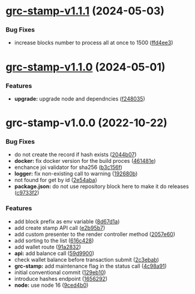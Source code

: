 # [grc-stamp-v1.1.1](https://github.com/gridcoin-community/stamp.gridcoin.club/compare/grc-stamp-v1.1.0...grc-stamp-v1.1.1) (2024-05-03)


### Bug Fixes

* increase blocks number to process all at once to 1500 ([ffd4ee3](https://github.com/gridcoin-community/stamp.gridcoin.club/commit/ffd4ee3bb19e2e3a31ad2a9d593ca07186f241f2))

# [grc-stamp-v1.1.0](https://github.com/gridcoin-community/stamp.gridcoin.club/compare/grc-stamp-v1.0.0...grc-stamp-v1.1.0) (2024-05-01)


### Features

* **upgrade:** upgrade node and dependncies ([f248035](https://github.com/gridcoin-community/stamp.gridcoin.club/commit/f248035670260a36c84a7b54eb0a7eb34cb8c3b9))

# grc-stamp-v1.0.0 (2022-10-22)


### Bug Fixes

* do not create the record if hash exists ([2044b07](https://github.com/gridcoin-community/stamp.gridcoin.club/commit/2044b0727af6d180a88c09d84b32b81ecb3e8110))
* **docker:** fix docker version for the build proces ([461481e](https://github.com/gridcoin-community/stamp.gridcoin.club/commit/461481ec4ac9c78ad858f7a9a385cd7e0395eb4d))
* enchance joi validator for sha256 ([b3c156f](https://github.com/gridcoin-community/stamp.gridcoin.club/commit/b3c156fbaa36f3b5b464e4fe6409cf4398fd45bf))
* **logger:** fix non-existing call to warning ([192680b](https://github.com/gridcoin-community/stamp.gridcoin.club/commit/192680b95754d7e69455525990d65799c25fe985))
* not found for get by id ([2e54aba](https://github.com/gridcoin-community/stamp.gridcoin.club/commit/2e54abae63c2fd6488537f57ae036d03283d2331))
* **package.json:** do not use repository block here to make it do releases ([c9733f2](https://github.com/gridcoin-community/stamp.gridcoin.club/commit/c9733f2da0f952ba1270e96a63c5e59ee369cf78))


### Features

* add block prefix as env variable ([8d67d1a](https://github.com/gridcoin-community/stamp.gridcoin.club/commit/8d67d1a1a92abf182f1965617e6eb48bdbae636b))
* add create stamp API call ([e2b95b7](https://github.com/gridcoin-community/stamp.gridcoin.club/commit/e2b95b7e2ea62756f20543f02e1fa2bb4027a71b))
* add custom presenter to the render controller method ([2057e60](https://github.com/gridcoin-community/stamp.gridcoin.club/commit/2057e6047f203a02b261b1321551070a0701d799))
* add sorting to the list ([616c428](https://github.com/gridcoin-community/stamp.gridcoin.club/commit/616c428eac4dc25440417443c310e76af088929d))
* add wallet route ([91a2832](https://github.com/gridcoin-community/stamp.gridcoin.club/commit/91a28325f1e534ef36a90da458a217d498332179))
* **api:** add balance call ([59d9900](https://github.com/gridcoin-community/stamp.gridcoin.club/commit/59d9900fefb01e0107254bf9072c3969852473a7))
* check wallet balance before transaction submit ([2c3ebab](https://github.com/gridcoin-community/stamp.gridcoin.club/commit/2c3ebab4019bf8d0c555f08eac79687fc6b196fa))
* **grc-stamp:** add maintenance flag in the status call ([4c98a91](https://github.com/gridcoin-community/stamp.gridcoin.club/commit/4c98a9115344cf283c34d05acaa458a314832462))
* initial conventional commit ([129eb10](https://github.com/gridcoin-community/stamp.gridcoin.club/commit/129eb108ab17a07bc192af3d18fcabde0df577ff))
* introduce hashes endpoint ([1656292](https://github.com/gridcoin-community/stamp.gridcoin.club/commit/16562921a399250377c556e2a01def6001d26d3c))
* **node:** use node 16 ([9ced4b0](https://github.com/gridcoin-community/stamp.gridcoin.club/commit/9ced4b0279d168eeddd4100d51954e280bd04936))
